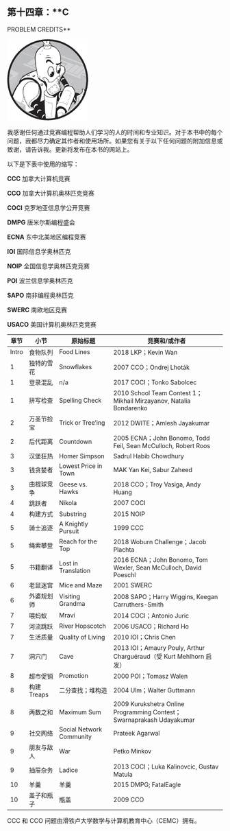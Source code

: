 ## 第十四章：**C

PROBLEM CREDITS**

![Image](img/common01.jpg)

我感谢任何通过竞赛编程帮助人们学习的人的时间和专业知识。对于本书中的每个问题，我都尽力确定其作者和使用场所。如果您有关于以下任何问题的附加信息或致谢，请告诉我。更新将发布在本书的网站上。

以下是下表中使用的缩写：

**CCC**   加拿大计算机竞赛

**CCO**   加拿大计算机奥林匹克竞赛

**COCI**   克罗地亚信息学公开竞赛

**DMPG**   唐米尔斯编程盛会

**ECNA**   东中北美地区编程竞赛

**IOI**   国际信息学奥林匹克

**NOIP**   全国信息学奥林匹克竞赛

**POI**   波兰信息学奥林匹克

**SAPO**   南非编程奥林匹克

**SWERC**   南欧地区竞赛

**USACO**   美国计算机奥林匹克竞赛

| **章节** | **小节** | **原始标题** | **竞赛和/或作者** |
| --- | --- | --- | --- |
| Intro | 食物队列 | Food Lines | 2018 LKP；Kevin Wan |
| 1 | 独特的雪花 | Snowflakes | 2007 CCO；Ondrej Lhoták |
| 1 | 登录混乱 | n/a | 2017 COCI；Tonko Sabolcec |
| 1 | 拼写检查 | Spelling Check | 2010 School Team Contest 1；Mikhail Mirzayanov, Natalia Bondarenko |
| 2 | 万圣节捡宝 | Trick or Tree’ing | 2012 DWITE；Amlesh Jayakumar |
| 2 | 后代距离 | Countdown | 2005 ECNA；John Bonomo, Todd Feil, Sean McCulloch, Robert Roos |
| 3 | 汉堡狂热 | Homer Simpson | Sadrul Habib Chowdhury |
| 3 | 钱贪婪者 | Lowest Price in Town | MAK Yan Kei, Sabur Zaheed |
| 3 | 曲棍球竞争 | Geese vs. Hawks | 2018 CCO；Troy Vasiga, Andy Huang |
| 4 | 跳跃者 | Nikola | 2007 COCI |
| 4 | 构建方式 | Substring | 2015 NOIP |
| 5 | 骑士追逐 | A Knightly Pursuit | 1999 CCC |
| 5 | 绳索攀登 | Reach for the Top | 2018 Woburn Challenge；Jacob Plachta |
| 5 | 书籍翻译 | Lost in Translation | 2016 ECNA；John Bonomo, Tom Wexler, Sean McCulloch, David Poeschl |
| 6 | 老鼠迷宫 | Mice and Maze | 2001 SWERC |
| 6 | 外婆规划师 | Visiting Grandma | 2008 SAPO；Harry Wiggins, Keegan Carruthers-Smith |
| 7 | 喂蚂蚁 | Mravi | 2014 COCI；Antonio Juric |
| 7 | 河流跳跃 | River Hopscotch | 2006 USACO；Richard Ho |
| 7 | 生活质量 | Quality of Living | 2010 IOI；Chris Chen |
| 7 | 洞穴门 | Cave | 2013 IOI；Amaury Pouly, Arthur Charguéraud（受 Kurt Mehlhorn 启发） |
| 8 | 超市促销 | Promotion | 2000 POI；Tomasz Walen |
| 8 | 构建 Treaps | 二分查找；堆构造 | 2004 Ulm；Walter Guttmann |
| 8 | 两数之和 | Maximum Sum | 2009 Kurukshetra Online Programming Contest；Swarnaprakash Udayakumar |
| 9 | 社交网络 | Social Network Community | Prateek Agarwal |
| 9 | 朋友与敌人 | War | Petko Minkov |
| 9 | 抽屉杂务 | Ladice | 2013 COCI；Luka Kalinovcic, Gustav Matula |
| 10 | 羊羹 | 羊羹 | 2015 DMPG; FatalEagle |
| 10 | 盖子和瓶子 | 瓶盖 | 2009 CCO |

CCC 和 CCO 问题由滑铁卢大学数学与计算机教育中心（CEMC）拥有。

